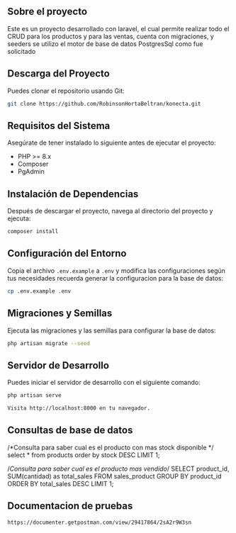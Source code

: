 ## Sobre el proyecto
Este es un proyecto desarrollado con laravel, el cual permite realizar todo el CRUD para los productos y para las ventas, cuenta con migraciones, y seeders
se utilizo el motor de base de datos PostgresSql como fue solicitado


## Descarga del Proyecto

Puedes clonar el repositorio usando Git:

```bash
git clone https://github.com/RobinsonHortaBeltran/konecta.git

```

## Requisitos del Sistema

Asegúrate de tener instalado lo siguiente antes de ejecutar el proyecto:

- PHP >= 8.x
- Composer
- PgAdmin

## Instalación de Dependencias

Después de descargar el proyecto, navega al directorio del proyecto y ejecuta:

```bash
composer install
```

## Configuración del Entorno

Copia el archivo `.env.example` a `.env` y modifica las configuraciones según tus necesidades recuerda generar la configuracion para la base de datos:

```bash
cp .env.example .env
```

## Migraciones y Semillas

Ejecuta las migraciones y las semillas para configurar la base de datos:

```bash
php artisan migrate --seed
```

## Servidor de Desarrollo

Puedes iniciar el servidor de desarrollo con el siguiente comando:

```bash
php artisan serve

Visita http://localhost:8000 en tu navegador.
```

## Consultas de base de datos 

/*Consulta para saber cual es el producto con mas stock disponible */
select * from products order by stock DESC LIMIT 1;

/*Consulta para saber cual es el producto mas vendido*/
SELECT product_id, SUM(cantidad) as total_sales
FROM sales_product
GROUP BY product_id
ORDER BY total_sales DESC
LIMIT 1;

## Documentacion de pruebas
```bash
https://documenter.getpostman.com/view/29417864/2sA2r9W3sn
```
